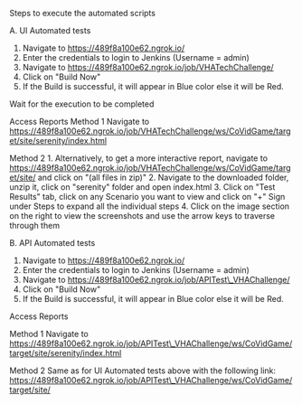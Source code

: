 Steps to execute the automated scripts

A. UI Automated tests

1.  Navigate to https://489f8a100e62.ngrok.io/
2.  Enter the credentials to login to Jenkins (Username = admin)
3.  Navigate to https://489f8a100e62.ngrok.io/job/VHATechChallenge/
4.  Click on "Build Now"
5.  If the Build is successful, it will appear in Blue color else it
    will be Red.

Wait for the execution to be completed

Access Reports Method 1 Navigate to
https://489f8a100e62.ngrok.io/job/VHATechChallenge/ws/CoVidGame/target/site/serenity/index.html

Method 2 1. Alternatively, to get a more interactive report, navigate to
https://489f8a100e62.ngrok.io/job/VHATechChallenge/ws/CoVidGame/target/site/
and click on "(all files in zip)" 2. Navigate to the downloaded folder,
unzip it, click on "serenity" folder and open index.html 3. Click on
"Test Results" tab, click on any Scenario you want to view and click on
"+" Sign under Steps to expand all the individual steps 4. Click on the
image section on the right to view the screenshots and use the arrow
keys to traverse through them

B. API Automated tests

1.  Navigate to https://489f8a100e62.ngrok.io/
2.  Enter the credentials to login to Jenkins (Username = admin)
3.  Navigate to https://489f8a100e62.ngrok.io/job/APITest\_VHAChallenge/
4.  Click on "Build Now"
5.  If the Build is successful, it will appear in Blue color else it
    will be Red.

Access Reports

Method 1 Navigate to
https://489f8a100e62.ngrok.io/job/APITest\_VHAChallenge/ws/CoVidGame/target/site/serenity/index.html

Method 2 Same as for UI Automated tests above with the following link:
https://489f8a100e62.ngrok.io/job/APITest\_VHAChallenge/ws/CoVidGame/target/site/
